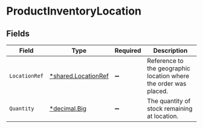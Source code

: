# ProductInventoryLocation


## Fields

| Field                                                                   | Type                                                                    | Required                                                                | Description                                                             |
| ----------------------------------------------------------------------- | ----------------------------------------------------------------------- | ----------------------------------------------------------------------- | ----------------------------------------------------------------------- |
| `LocationRef`                                                           | [*shared.LocationRef](../../../pkg/models/shared/locationref.md)        | :heavy_minus_sign:                                                      | Reference to the geographic location where the order was placed.        |
| `Quantity`                                                              | [*decimal.Big](https://pkg.go.dev/github.com/ericlagergren/decimal#Big) | :heavy_minus_sign:                                                      | The quantity of stock remaining at location.                            |